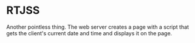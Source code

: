 # RTJSS
Another pointless thing.
 The web server creates a page with a script that gets the client's current date and time and displays it on the page.
 
